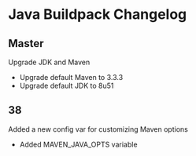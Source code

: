 # Java Buildpack Changelog

## Master

Upgrade JDK and Maven

+ Upgrade default Maven to 3.3.3
+ Upgrade default JDK to 8u51

## 38

Added a new config var for customizing Maven options

+ Added MAVEN_JAVA_OPTS variable
